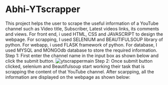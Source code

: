 # Abhi-YTscrapper
This project helps the user to scrape the useful information of a YouTube channel such as Video title, Subscriber, Latest videos links, its comments and views.
For front end, i used HTML, CSS and JAVASCRIPT to design the webpage.
For scrapping, I used SELENIUM and BEAUTIFULSOUP library of python. 
For webapp, i used FLASK framework of python.
For database, I used MYSQL and MONGOdb database to store the required information.
Step 1: First enter the channel name in the input box as shown below and click the submit button.
![ytscrappermain](https://user-images.githubusercontent.com/95995839/194745420-5a3f594b-3f39-4ba4-bec7-74f183bb2d55.PNG)
Step 2: Once submit button clicked, selenium and Beautifulsoup start working their task that is scrapping the content of that YouTube channel. After scarpping, all the information are displayed on the webpage as shown below:

